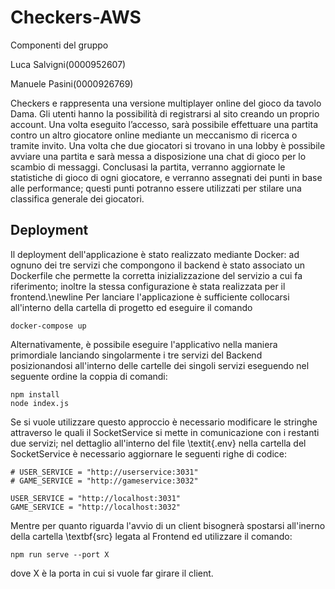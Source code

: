 # Checkers-AWS

Componenti del gruppo

Luca Salvigni(0000952607)

Manuele Pasini(0000926769)

Checkers e rappresenta una versione multiplayer online del gioco da tavolo Dama.
Gli utenti hanno la possibilità di registrarsi al sito creando un proprio account.
Una volta eseguito l’accesso, sarà possibile effettuare una partita contro un altro giocatore online mediante un meccanismo di ricerca o tramite invito.
Una volta che due giocatori si trovano in una lobby è possibile avviare una partita e sarà messa a disposizione una chat di gioco per lo scambio di messaggi.
Conclusasi la partita, verranno aggiornate le statistiche di gioco di ogni giocatore, e verranno assegnati dei punti in base alle performance; questi punti potranno essere utilizzati per stilare una classifica generale dei giocatori.

## Deployment
Il deployment dell'applicazione è stato realizzato mediante Docker: ad ognuno dei tre servizi che compongono il backend è stato associato un Dockerfile che permette la corretta inizializzazione del servizio a cui fa riferimento; inoltre la stessa configurazione è stata realizzata per il frontend.\newline
Per lanciare l'applicazione è sufficiente collocarsi all'interno della cartella di progetto ed eseguire il comando
<pre><code>docker-compose up
</code></pre>

Alternativamente, è possibile eseguire l'applicativo nella maniera primordiale lanciando singolarmente i tre servizi del Backend posizionandosi all'interno delle cartelle dei singoli servizi eseguendo nel seguente ordine la coppia di comandi:
<pre><code>npm install
node index.js
</code></pre>

Se si vuole utilizzare questo approccio è necessario modificare le stringhe attraverso le quali il SocketService si mette in comunicazione con i restanti due servizi; nel dettaglio all'interno del file \textit{.env} nella cartella del SocketService è necessario aggiornare le seguenti righe di codice:
<pre><code># USER_SERVICE = "http://userservice:3031"
# GAME_SERVICE = "http://gameservice:3032"

USER_SERVICE = "http://localhost:3031"
GAME_SERVICE = "http://localhost:3032"
</code></pre>
Mentre per quanto riguarda l'avvio di un client bisognerà spostarsi all'inerno della cartella \textbf{src} legata al Frontend ed utilizzare il comando:
<pre><code>npm run serve --port X
</code></pre>
dove X è la porta in cui si vuole far girare il client.
